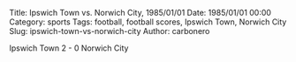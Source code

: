 Title: Ipswich Town vs. Norwich City, 1985/01/01
Date: 1985/01/01 00:00
Category: sports
Tags: football, football scores, Ipswich Town, Norwich City
Slug: ipswich-town-vs-norwich-city
Author: carbonero


Ipswich Town 2 - 0 Norwich City

